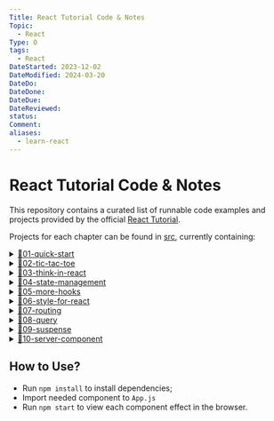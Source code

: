 ```yaml
---
Title: React Tutorial Code & Notes
Topic:
  - React
Type: O
tags:
  - React
DateStarted: 2023-12-02
DateModified: 2024-03-20
DateDo:
DateDone:
DateDue:
DateReviewed:
status:
Comment:
aliases:
  - learn-react
---
```


# React Tutorial Code & Notes

This repository contains a curated list of runnable code examples and projects provided by the official [React Tutorial](https://react.dev/learn/reacting-to-input-with-state).

Projects for each chapter can be found in [src](https://github.com/Jenniferwonder/react-tutorial/tree/main/src), currently containing:

<details>
<summary><a href="https://github.com/Jenniferwonder/react-tutorial/tree/main/src/01-quick-start">📂01-quick-start</a></summary>

- [AboutPage]()
- [Conditional]()
- [Lists]()
- [Click]()
- [UpdateClick]()
- [ShareClickApp]()

</details>

<details>
<summary><a href="https://github.com/Jenniferwonder/react-tutorial/tree/main/src/02-tic-tac-toe">📂02-tic-tac-toe</a></summary>

- [tic-tac-toe](https://github.com/Jenniferwonder/react-tutorial/tree/main/src/02-tic-tac-toe)
</details>

<details>
<summary><a href="https://github.com/Jenniferwonder/react-tutorial/tree/main/src/03-think-in-react">📂03-think-in-react</a></summary>

- [product-table-app]()
</details>

<details>
<summary><a href="https://github.com/Jenniferwonder/react-tutorial/tree/main/src/04-state-management">📂04-state-management</a></summary>
</details>

<details>
<summary><a href="https://github.com/Jenniferwonder/react-tutorial/tree/main/src/05-more-hooks">📂05-more-hooks</a></summary>
</details>

<details>
<summary><a href="https://github.com/Jenniferwonder/react-tutorial/tree/main/src/06-style-for-react">📂06-style-for-react</a></summary>
</details>

<details>
<summary><a href="https://github.com/Jenniferwonder/react-tutorial/tree/main/src/07-routing">📂07-routing</a></summary>

</details>

<details>
<summary><a href="https://github.com/Jenniferwonder/react-tutorial/tree/main/src/08-query">📂08-query</a></summary>
</details>

<details>
<summary><a href="https://github.com/Jenniferwonder/react-tutorial/tree/main/src/09-suspense">📂09-suspense</a></summary>
</details>

<details>
<summary><a href="https://github.com/Jenniferwonder/react-tutorial/tree/main/src/10-server-component">📂10-server-component</a></summary>
</details>

## How to Use?

- Run `npm install` to install dependencies;
- Import needed component to `App.js`
- Run `npm start` to view each component effect in the browser.

